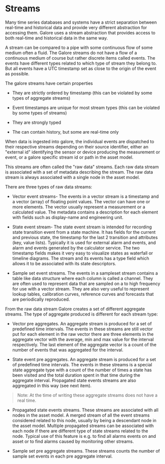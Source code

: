 # Streams

Many time series databases and systems have a strict separation between real-time and historical data and provide very different abstraction for accessing them. Galore uses a stream abstraction that provides access to both real-time and historical data in the same way.

A stream can be compared to a pipe with some continuous flow of some medium often a fluid. The Galore streams do not have a flow of a continuous medium of course but rather discrete items called events. The events have different types related to which type of stream they belong to. But all events have a UTC timestamp set as close to the origin of the event as possible.

The galore streams have certain properties

  - They are strictly ordered by timestamp (this can be  violated by some types of aggregate streams)

  - Event timestamps are unique for most stream types (this can be  violated by some types of streams)

  - They are strongly typed

  - The can contain history, but some are real-time only

When data is ingested into galore, the individual events are dispatched to their respective streams depending on their source identifier, either an "external id" identifying the sensor or device producing the measurement or event, or a galore specific stream id or path in the asset model.

This streams are often called the "raw data" streams. Each raw data stream is associated with a set of metadata describing the stream. The raw data stream is always associated with a single node in the asset model.

There are three types of raw data streams:

- Vector event streams- 
The events in a vector stream is a timestamp and a vector (array) of floating point values. The vector can have one or more elements. The vector usually represent a measurement or a calculated value. The metadata contains a description for each element with fields such as display-name and engineering unit.

- State event stream- The state event stream is intended for recording state transition event from a state machine. It has fields for the current and previous state, the timestamp for the last 2 transition and attributes (key, value lists). Typically it is used for external alarm and events, and alarm and events generated by the calculator service. The two timestamp fields makes it very easy to visualize states as waterfall or timeline diagrams. The stream and its events has a type field which allows it to be associated with its state descriptors.

- Sample set event streams. The events in a sampleset stream contains a table like data structure where each column is called a channel. They are often used to represent data that are sampled on a to high frequency for use with a vector stream. They are also very useful to represent lookup tables, calibration curves, reference curves and forecasts that are periodically reproduced.

From the raw data stream Galore creates a set of different aggregate streams. The type of aggregate produced is different for each stream type:

- Vector pre aggregates. An aggregate stream is produced for a set of predefined time intervals. The events in these streams are still vector put for each element in the raw vector there are three elements in the aggregate vector with the average, min and max value for the interval respectively. The last element of the aggregate vector is a count of the number of events that was aggregated for the interval.

- State event pre aggregates. An aggregate stream is produced for a set of predefined time intervals. The events in these streams is a special state aggregate type with a count of the number of times a state has been visited and the total duration spent in that time during the aggregate interval. Propagated state events streams are also aggregated in this way (see next item). 
> Note: At the time of writing these aggregate streams does not have a real time.

- Propagated state events streams. These streams are associated with all nodes in the asset model. A merged stream of all the event streams considered related to this node, usually by being a descendant node in the asset model. Multiple propagated streams can be associated with each node if there are different type of state streams related to the node. Typical use of this feature is e.g. to find all alarms events on and asset or to find alarms caused by monitoring other streams.

- Sample set pre aggregate streams. These streams counts the number of sample set events in each pre aggregate interval.


